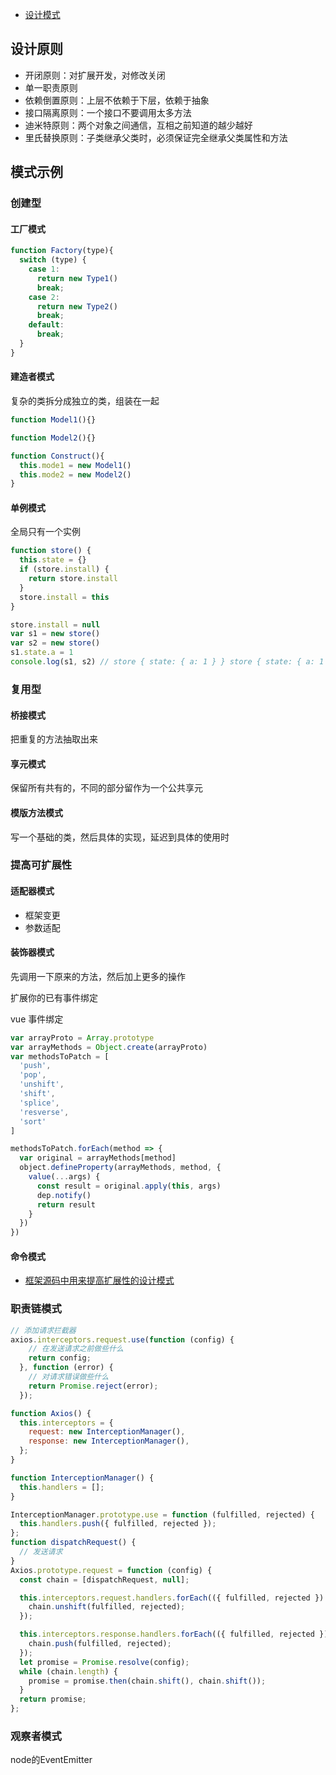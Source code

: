 
- [设计模式](https://hejialianghe.github.io/jsadvanced/designpattern.html)

## 设计原则

- 开闭原则：对扩展开发，对修改关闭
- 单一职责原则
- 依赖倒置原则：上层不依赖于下层，依赖于抽象
- 接口隔离原则：一个接口不要调用太多方法
- 迪米特原则：两个对象之间通信，互相之前知道的越少越好
- 里氏替换原则：子类继承父类时，必须保证完全继承父类属性和方法

## 模式示例

### 创建型

#### 工厂模式

```javascript
function Factory(type){
  switch (type) {
    case 1:
      return new Type1()
      break;
    case 2:
      return new Type2()
      break;
    default:
      break;
  }
}
```

#### 建造者模式

复杂的类拆分成独立的类，组装在一起

```javascript
function Model1(){}

function Model2(){}

function Construct(){
  this.mode1 = new Model1()
  this.mode2 = new Model2()
}
```

#### 单例模式

全局只有一个实例

```javascript
function store() {
  this.state = {}
  if (store.install) {
    return store.install
  }
  store.install = this
}

store.install = null
var s1 = new store()
var s2 = new store()
s1.state.a = 1
console.log(s1, s2) // store { state: { a: 1 } } store { state: { a: 1 } }
```

### 复用型

#### 桥接模式

把重复的方法抽取出来

#### 享元模式

保留所有共有的，不同的部分留作为一个公共享元

#### 模版方法模式

写一个基础的类，然后具体的实现，延迟到具体的使用时

### 提高可扩展性

#### 适配器模式

- 框架变更
- 参数适配

#### 装饰器模式

先调用一下原来的方法，然后加上更多的操作

扩展你的已有事件绑定

vue 事件绑定

```javascript
var arrayProto = Array.prototype
var arrayMethods = Object.create(arrayProto)
var methodsToPatch = [
  'push',
  'pop',
  'unshift',
  'shift',
  'splice',
  'resverse',
  'sort'
]

methodsToPatch.forEach(method => {
  var original = arrayMethods[method]
  object.defineProperty(arrayMethods, method, {
    value(...args) {
      const result = original.apply(this, args)
      dep.notify()
      return result
    }
  })
})

```

#### 命令模式

- [框架源码中用来提高扩展性的设计模式](https://juejin.cn/post/6844904174451179528)

### 职责链模式

```js
// 添加请求拦截器
axios.interceptors.request.use(function (config) {
    // 在发送请求之前做些什么
    return config;
  }, function (error) {
    // 对请求错误做些什么
    return Promise.reject(error);
  });

function Axios() {
  this.interceptors = {
    request: new InterceptionManager(),
    response: new InterceptionManager(),
  };
}

function InterceptionManager() {
  this.handlers = [];
}

InterceptionManager.prototype.use = function (fulfilled, rejected) {
  this.handlers.push({ fulfilled, rejected });
};
function dispatchRequest() {
  // 发送请求
}
Axios.prototype.request = function (config) {
  const chain = [dispatchRequest, null];

  this.interceptors.request.handlers.forEach(({ fulfilled, rejected }) => {
    chain.unshift(fulfilled, rejected);
  });

  this.interceptors.response.handlers.forEach(({ fulfilled, rejected }) => {
    chain.push(fulfilled, rejected);
  });
  let promise = Promise.resolve(config);
  while (chain.length) {
    promise = promise.then(chain.shift(), chain.shift());
  }
  return promise;
};

```

### 观察者模式

node的EventEmitter
